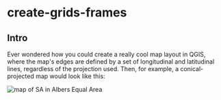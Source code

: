# create-grids-frames

## Intro

Ever wondered how you could create a really cool map layout in QGIS, where the map's edges are defined by a set of longitudinal and latitudinal lines, regardless of the projection used. Then, for example, a conical-projected map would look like this:

![map of SA in Albers Equal Area](https://github.com/chezearth/create-grids-frames/images/livelihood_zones_v2_a4_1.png "Livelihood Zones in South Africa")
